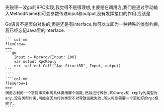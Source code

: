 

先锐评一波go的RPC实现,我觉得不是很理想,主要是在调用方,我们是通过手动输入MethodName和可变参数传递input和output,没有发挥接口的作用.应该是

Go语言不是面向对象的,但是还是有interface,你可以立即为一种特殊的类型约束,我已经忘记Java里的interface.


`````col
````col-md
flexGrow=
===
```go
    Input := RpcArgv{Input: 100}
    var output RpcReply
    err :=client.Call("Api.StructBB", Input, output)
```
````
````col-md
flexGrow=1
===
调用方利用一个字符串来申明具体调用哪个函数,然后进行传参,其中argv和 reply的类型为 any,没有类型约束,可能会因为传的类型不对导致函数失败,所以可能需要一个更加好的rpc框架了.
````

`````
